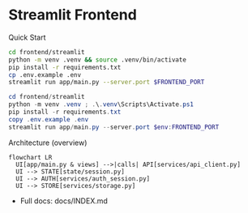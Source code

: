 # Streamlit Frontend

Quick Start

```bash
cd frontend/streamlit
python -m venv .venv && source .venv/bin/activate
pip install -r requirements.txt
cp .env.example .env
streamlit run app/main.py --server.port $FRONTEND_PORT
```

```powershell
cd frontend/streamlit
python -m venv .venv ; .\.venv\Scripts\Activate.ps1
pip install -r requirements.txt
copy .env.example .env
streamlit run app/main.py --server.port $env:FRONTEND_PORT
```

Architecture (overview)

```mermaid
flowchart LR
  UI[app/main.py & views] -->|calls| API[services/api_client.py]
  UI --> STATE[state/session.py]
  UI --> AUTH[services/auth_session.py]
  UI --> STORE[services/storage.py]
```

- Full docs: docs/INDEX.md

